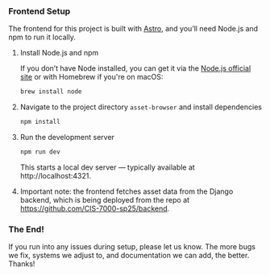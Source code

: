 ### Frontend Setup

The frontend for this project is built with [Astro](https://astro.build/), and you’ll need Node.js and npm to run it locally.

1. Install Node.js and npm

   If you don’t have Node installed, you can get it via the [Node.js official site](https://nodejs.org/en) or with Homebrew if you're on macOS:

   ```bash
   brew install node
   ```

2. Navigate to the project directory `asset-browser` and install dependencies

   ```bash
   npm install
   ```

3. Run the development server

   ```bash
   npm run dev
   ```

   This starts a local dev server — typically available at http://localhost:4321.

4. Important note: the frontend fetches asset data from the Django backend, which is being deployed from the repo at https://github.com/CIS-7000-sp25/backend.

### The End!

If you run into any issues during setup, please let us know. The more bugs we fix, systems we adjust to, and documentation we can add, the better. Thanks!
